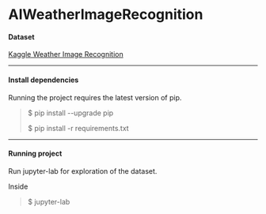 # AIWeatherImageRecognition

#### Dataset

[Kaggle Weather Image Recognition](https://www.kaggle.com/datasets/jehanbhathena/weather-dataset)

---
#### Install dependencies

Running the project requires the latest version of pip.

> $ pip install --upgrade pip
> 
> $ pip install -r requirements.txt

---
#### Running project

Run jupyter-lab for exploration of the dataset.

Inside 

> $ jupyter-lab
